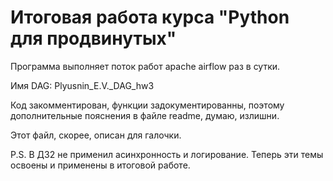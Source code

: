 # Итоговая работа курса "Python для продвинутых"

Программа выполняет поток работ apache airflow раз в сутки.

Имя DAG: Plyusnin_E.V._DAG_hw3

Код закомментирован, функции задокументированны, поэтому дополнительные пояснения в файле readme, думаю, излишни.

Этот файл, скорее, описан для галочки.

P.S. В ДЗ2 не применил асинхронность и логирование. Теперь эти темы освоены и применены в итоговой работе.
